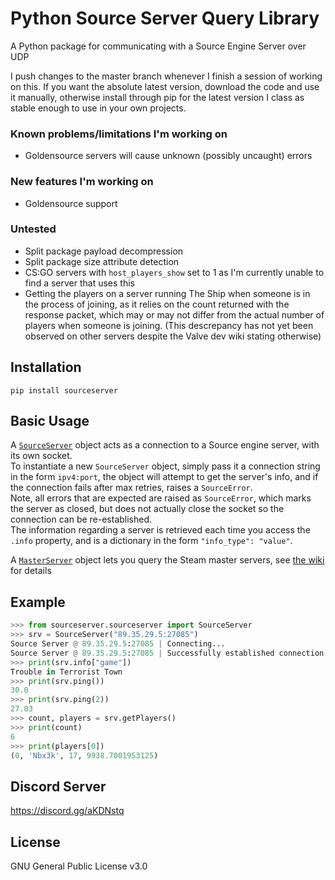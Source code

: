 # Python Source Server Query Library
A Python package for communicating with a Source Engine Server over UDP  

I push changes to the master branch whenever I finish a session of working on this. If you want the absolute latest version, download the code and use it manually, otherwise install through pip for the latest version I class as stable enough to use in your own projects.  

### Known problems/limitations I'm working on
* Goldensource servers will cause unknown (possibly uncaught) errors

### New features I'm working on
* Goldensource support

### Untested
* Split package payload decompression
* Split package size attribute detection
* CS:GO servers with `host_players_show` set to 1 as I'm currently unable to find a server that uses this
* Getting the players on a server running The Ship when someone is in the process of joining, as it relies on the count returned with the response packet, which may or may not differ from the actual number of players when someone is joining. (This descrepancy has not yet been observed on other servers despite the Valve dev wiki stating otherwise)

## Installation
`pip install sourceserver`

## Basic Usage
A [`SourceServer`](https://github.com/100PXSquared/pythonsourceserver/wiki/SourceServer) object acts as a connection to a Source engine server, with its own socket.  
To instantiate a new `SourceServer` object, simply pass it a connection string in the form `ipv4:port`, the object will attempt to get the server's info, and if the connection fails after max retries, raises a `SourceError`.  
Note, all errors that are expected are raised as `SourceError`, which marks the server as closed, but does not actually close the socket so the connection can be re-established.  
The information regarding a server is retrieved each time you access the `.info` property, and is a dictionary in the form `"info_type": "value"`.  

A [`MasterServer`](https://github.com/100PXSquared/pythonsourceserver/wiki/MasterServer) object lets you query the Steam master servers, see [the wiki](https://github.com/100PXSquared/pythonsourceserver/wiki) for details

## Example
```python
>>> from sourceserver.sourceserver import SourceServer
>>> srv = SourceServer("89.35.29.5:27085")
Source Server @ 89.35.29.5:27085 | Connecting...
Source Server @ 89.35.29.5:27085 | Successfully established connection to server
>>> print(srv.info["game"]) 
Trouble in Terrorist Town
>>> print(srv.ping()) 
30.0
>>> print(srv.ping(2)) 
27.03
>>> count, players = srv.getPlayers()
>>> print(count)  
6
>>> print(players[0])
(0, 'Nbx3k', 17, 9938.7001953125)
```

## Discord Server
https://discord.gg/aKDNstq

## License
GNU General Public License v3.0
